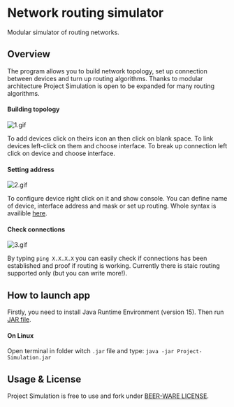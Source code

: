 # Network routing simulator

Modular simulator of routing networks.

## Overview

The program allows you to build network topology, set up connection between devices and turn up routing algorithms. Thanks to modular architecture Project Simulation is open to be expanded for many routing algorithms.

#### Building topology

![1.gif](https://raw.githubusercontent.com/thekristopl/Project-Simulation/master/gitresources/1.gif)

To add devices click on theirs icon an then click on blank space. To link devices left-click on them and choose interface. To break up connection left click on device and choose interface.

#### Setting address

![2.gif](https://raw.githubusercontent.com/thekristopl/Project-Simulation/master/gitresources/2.gif)

To configure device right click on it and show console. You can define name of device, interface address and mask or set up routing. Whole syntax is availible [here](https://github.com/thekristopl/Project-Simulation/raw/master/gitresources/syntax.pdf).

#### Check connections

![3.gif](https://raw.githubusercontent.com/thekristopl/Project-Simulation/master/gitresources/3.gif)

By typing `ping X.X.X.X` you can easily check if connections has been established and proof if routing is working. Currently there is staic routing supported only (but you can write more!).

## How to launch app

Firstly, you need to install Java Runtime Environment (version 15). Then run [JAR file](https://github.com/thekristopl/Project-Simulation/raw/master/gitresources/Project-Simulation.jar).

#### On Linux

Open terminal in folder witch `.jar` file and type:
`java -jar Project-Simulation.jar`

## Usage & License

Project Simulation is free to use and fork under [BEER-WARE LICENSE](LICENSE).
